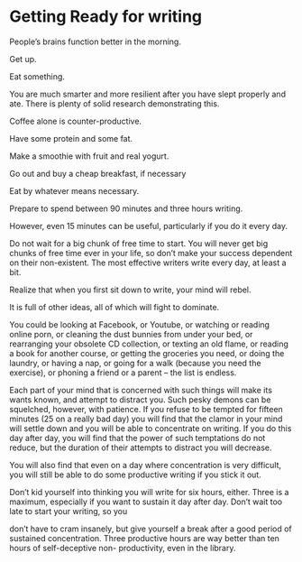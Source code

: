Getting Ready for writing
===

People’s brains function better in the morning. 

Get up.

Eat something. 

You are much smarter and more resilient after you have slept properly and ate. There is plenty of solid research demonstrating this. 

Coffee alone is counter-productive.

Have some protein and some fat.

Make a smoothie with fruit and real yogurt.

Go out and buy a cheap breakfast, if necessary

Eat by whatever means necessary. 

Prepare to spend between 90 minutes and three hours writing. 

However, even 15 minutes can be useful, particularly if you do it every day.

Do not wait for a big chunk of free time to start. You will never get big chunks of free time ever in your life, so don’t make your success dependent on their non-existent. The most effective writers write every day, at least a bit.

Realize that when you first sit down to write, your mind will rebel.

It is full of other ideas, all of which will fight to dominate. 

You could be looking at Facebook, or Youtube, or watching or reading online porn, or cleaning the dust bunnies from under your bed, or rearranging your obsolete CD collection, or texting an old flame, or reading a book for another course, or getting the groceries you need, or doing the laundry, or having a nap, or going for a walk (because you need the exercise), or phoning a friend or a parent – the list is endless. 

Each part of your mind that is concerned with such things will make its wants known, and attempt to distract you. Such pesky demons can be squelched, however, with patience. If you refuse to be tempted for fifteen minutes (25 on a really bad day) you will find that the clamor in your mind will settle down and you will be able to concentrate on writing. If you do this day after day, you will find that the power of such temptations do not reduce, but the duration of their attempts to distract you will decrease.

You will also find that even on a day where concentration is very difficult, you will still be able to do some productive writing if you stick it out.

Don’t kid yourself into thinking you will write for six hours, either. Three is a maximum, especially if you want to sustain it day after day. Don’t wait too late to start your writing, so you

don’t have to cram insanely, but give yourself a break after a good period of sustained concentration. Three productive hours are way better than ten hours of self-deceptive non- productivity, even in the library.